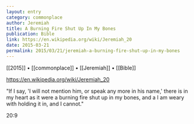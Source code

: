 ```yaml
---
layout: entry
category: commonplace
author: Jeremiah
title: A Burning Fire Shut Up In My Bones
publication: Bible
link: https://en.wikipedia.org/wiki/Jeremiah_20
date: 2015-03-21
permalink: 2015/03/21/jeremiah-a-burning-fire-shut-up-in-my-bones
---
```


[[2015]] • [[commonplace]] • [[Jeremiah]] • [[Bible]]

https://en.wikipedia.org/wiki/Jeremiah_20

"If I say, 'I will not mention him, or speak any more in his name,' there is in my heart as it were a burning fire shut up in my bones, and a I am weary with holding it in, and I cannot."

20:9